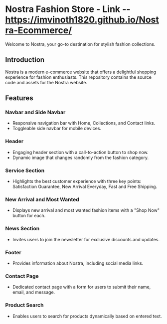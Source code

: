 # Nostra Fashion Store - Link -- https://imvinoth1820.github.io/Nostra-Ecommerce/



Welcome to Nostra, your go-to destination for stylish fashion collections.
## Introduction

Nostra is a modern e-commerce website that offers a delightful shopping experience for fashion enthusiasts. This repository contains the source code and assets for the Nostra website.

## Features

### Navbar and Side Navbar
- Responsive navigation bar with Home, Collections, and Contact links.
- Toggleable side navbar for mobile devices.

### Header
- Engaging header section with a call-to-action button to shop now.
- Dynamic image that changes randomly from the fashion category.

### Service Section
- Highlights the best customer experience with three key points: Satisfaction Guarantee, New Arrival Everyday, Fast and Free Shipping.

### New Arrival and Most Wanted
- Displays new arrival and most wanted fashion items with a "Shop Now" button for each.

### News Section
- Invites users to join the newsletter for exclusive discounts and updates.

### Footer
- Provides information about Nostra, including social media links.

### Contact Page
- Dedicated contact page with a form for users to submit their name, email, and message.

### Product Search
- Enables users to search for products dynamically based on entered text.
